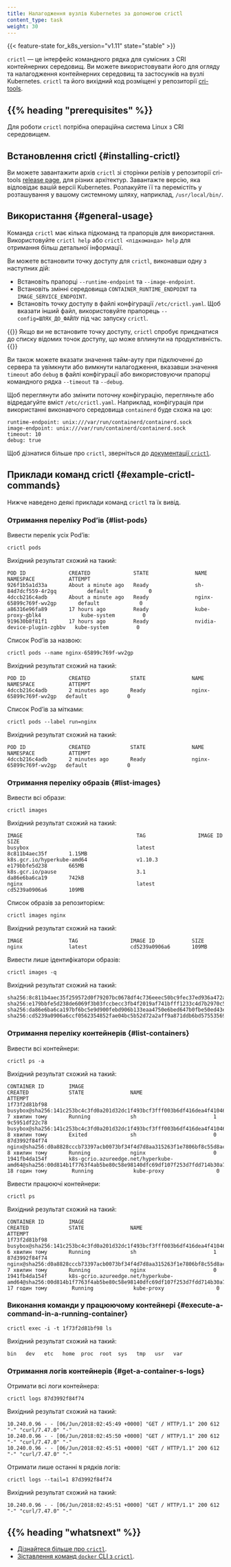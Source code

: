 ```yaml
---
title: Налагодження вузлів Kubernetes за допомогою crictl
content_type: task
weight: 30
---
```


<!-- overview -->

{{< feature-state for_k8s_version="v1.11" state="stable" >}}

`crictl` — це інтерфейс командного рядка для сумісних з CRI контейнерних середовищ. Ви можете використовувати його для огляду та налагодження контейнерних середовищ та застосунків на вузлі Kubernetes. `crictl` та його вихідний код розміщені у репозиторії [cri-tools](https://github.com/kubernetes-sigs/cri-tools).

## {{% heading "prerequisites" %}}

Для роботи `crictl` потрібна операційна система Linux з CRI середовищем.

<!-- steps -->

## Встановлення crictl {#installing-crictl}

Ви можете завантажити архів `crictl` зі сторінки релізів у репозиторії cri-tools [release page](https://github.com/kubernetes-sigs/cri-tools/releases), для різних архітектур. Завантажте версію, яка відповідає вашій версії Kubernetes. Розпакуйте її та перемістіть у розташування у вашому системному шляху, наприклад, `/usr/local/bin/`.

## Використання {#general-usage}

Команда `crictl` має кілька підкоманд та прапорців для використання. Використовуйте `crictl help` або `crictl <підкоманда> help` для отримання більш детальної інформації.

Ви можете встановити точку доступу для `crictl`, виконавши одну з наступних дій:

* Встановіть прапорці `--runtime-endpoint` та `--image-endpoint`.
* Встановіть змінні середовища `CONTAINER_RUNTIME_ENDPOINT` та `IMAGE_SERVICE_ENDPOINT`.
* Встановіть точку доступу в файлі конфігурації `/etc/crictl.yaml`. Щоб вказати інший файл, використовуйте прапорець `--config=ШЛЯХ_ДО_ФАЙЛУ` під час запуску `crictl`.

{{<note>}}
Якщо ви не встановите точку доступу, `crictl` спробує приєднатися до списку відомих точок доступу, що може вплинути на продуктивність.
{{</note>}}

Ви також можете вказати значення тайм-ауту при підключенні до сервера та увімкнути або вимкнути налагодження, вказавши значення `timeout` або `debug` в файлі конфігурації або використовуючи прапорці командного рядка `--timeout` та `--debug`.

Щоб переглянути або змінити поточну конфігурацію, перегляньте або відредагуйте вміст `/etc/crictl.yaml`. Наприклад, конфігурація при використанні виконавчого середовища `containerd` буде схожа на цю:

```none
runtime-endpoint: unix:///var/run/containerd/containerd.sock
image-endpoint: unix:///var/run/containerd/containerd.sock
timeout: 10
debug: true
```

Щоб дізнатися більше про `crictl`, зверніться до [документації `crictl`](https://github.com/kubernetes-sigs/cri-tools/blob/master/docs/crictl.md).

## Приклади команд crictl {#example-crictl-commands}

Нижче наведено деякі приклади команд `crictl` та їх вивід.

### Отримання переліку Podʼів {#list-pods}

Вивести перелік усіх Podʼів:

```shell
crictl pods
```

Вихідний результат схожий на такий:

```none
POD ID              CREATED              STATE               NAME                         NAMESPACE           ATTEMPT
926f1b5a1d33a       About a minute ago   Ready               sh-84d7dcf559-4r2gq          default             0
4dccb216c4adb       About a minute ago   Ready               nginx-65899c769f-wv2gp       default             0
a86316e96fa89       17 hours ago         Ready               kube-proxy-gblk4             kube-system         0
919630b8f81f1       17 hours ago         Ready               nvidia-device-plugin-zgbbv   kube-system         0
```

Список Podʼів за назвою:

```shell
crictl pods --name nginx-65899c769f-wv2gp
```

Вихідний результат схожий на такий:

```none
POD ID              CREATED             STATE               NAME                     NAMESPACE           ATTEMPT
4dccb216c4adb       2 minutes ago       Ready               nginx-65899c769f-wv2gp   default             0
```

Список Podʼів за мітками:

```shell
crictl pods --label run=nginx
```

Вихідний результат схожий на такий:

```none
POD ID              CREATED             STATE               NAME                     NAMESPACE           ATTEMPT
4dccb216c4adb       2 minutes ago       Ready               nginx-65899c769f-wv2gp   default             0
```

### Отримання переліку образів {#list-images}

Вивести всі образи:

```shell
crictl images
```

Вихідний результат схожий на такий:

```none
IMAGE                                     TAG                 IMAGE ID            SIZE
busybox                                   latest              8c811b4aec35f       1.15MB
k8s.gcr.io/hyperkube-amd64                v1.10.3             e179bbfe5d238       665MB
k8s.gcr.io/pause                          3.1                 da86e6ba6ca19       742kB
nginx                                     latest              cd5239a0906a6       109MB
```

Список образів за репозиторієм:

```shell
crictl images nginx
```

Вихідний результат схожий на такий:

```none
IMAGE               TAG                 IMAGE ID            SIZE
nginx               latest              cd5239a0906a6       109MB
```

Вивести лише ідентифікатори образів:

```shell
crictl images -q
```

Вихідний результат схожий на такий:

```none
sha256:8c811b4aec35f259572d0f79207bc0678df4c736eeec50bc9fec37ed936a472a
sha256:e179bbfe5d238de6069f3b03fccbecc3fb4f2019af741bfff1233c4d7b2970c5
sha256:da86e6ba6ca197bf6bc5e9d900febd906b133eaa4750e6bed647b0fbe50ed43e
sha256:cd5239a0906a6ccf0562354852fae04bc5b52d72a2aff9a871ddb6bd57553569
```

### Отримання переліку контейнерів {#list-containers}

Вивести всі контейнери:

```shell
crictl ps -a
```

Вихідний результат схожий на такий:

```none
CONTAINER ID        IMAGE                                                                                                             CREATED             STATE               NAME                       ATTEMPT
1f73f2d81bf98       busybox@sha256:141c253bc4c3fd0a201d32dc1f493bcf3fff003b6df416dea4f41046e0f37d47                                   7 хвилин тому       Running             sh                         1
9c5951df22c78       busybox@sha256:141c253bc4c3fd0a201d32dc1f493bcf3fff003b6df416dea4f41046e0f37d47                                   8 хвилин тому       Exited              sh                         0
87d3992f84f74       nginx@sha256:d0a8828cccb73397acb0073bf34f4d7d8aa315263f1e7806bf8c55d8ac139d5f                                     8 хвилин тому       Running             nginx                      0
1941fb4da154f       k8s-gcrio.azureedge.net/hyperkube-amd64@sha256:00d814b1f7763f4ab5be80c58e98140dfc69df107f253d7fdd714b30a714260a   18 годин тому        Running             kube-proxy                 0
```

Вивести працюючі контейнери:

```shell
crictl ps
```

Вихідний результат схожий на такий:

```none
CONTAINER ID        IMAGE                                                                                                             CREATED             STATE               NAME                       ATTEMPT
1f73f2d81bf98       busybox@sha256:141c253bc4c3fd0a201d32dc1f493bcf3fff003b6df416dea4f41046e0f37d47                                   6 хвилин тому       Running             sh                         1
87d3992f84f74       nginx@sha256:d0a8828cccb73397acb0073bf34f4d7d8aa315263f1e7806bf8c55d8ac139d5f                                     7 хвилин тому       Running             nginx                      0
1941fb4da154f       k8s-gcrio.azureedge.net/hyperkube-amd64@sha256:00d814b1f7763f4ab5be80c58e98140dfc69df107f253d7fdd714b30a714260a   17 годин тому        Running             kube-proxy                 0
```

### Виконання команди у працюючому контейнері {#execute-a-command-in-a-running-container}

```shell
crictl exec -i -t 1f73f2d81bf98 ls
```

Вихідний результат схожий на такий:

```none
bin   dev   etc   home  proc  root  sys   tmp   usr   var
```

### Отримання логів контейнерів {#get-a-container-s-logs}

Отримати всі логи контейнера:

```shell
crictl logs 87d3992f84f74
```

Вихідний результат схожий на такий:

```none
10.240.0.96 - - [06/Jun/2018:02:45:49 +0000] "GET / HTTP/1.1" 200 612 "-" "curl/7.47.0" "-"
10.240.0.96 - - [06/Jun/2018:02:45:50 +0000] "GET / HTTP/1.1" 200 612 "-" "curl/7.47.0" "-"
10.240.0.96 - - [06/Jun/2018:02:45:51 +0000] "GET / HTTP/1.1" 200 612 "-" "curl/7.47.0" "-"
```

Отримати лише останні `N` рядків логів:

```shell
crictl logs --tail=1 87d3992f84f74
```

Вихідний результат схожий на такий:

```none
10.240.0.96 - - [06/Jun/2018:02:45:51 +0000] "GET / HTTP/1.1" 200 612 "-" "curl/7.47.0" "-"
```

## {{% heading "whatsnext" %}}

* [Дізнайтеся більше про `crictl`](https://github.com/kubernetes-sigs/cri-tools).
* [Зіставлення команд `docker` CLI з `crictl`](/uk/docs/reference/tools/map-crictl-dockercli/).
